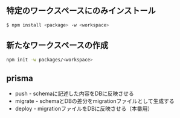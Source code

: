 ## 特定のワークスペースにのみインストール

```sh
$ npm install <package> -w <workspace>
```

## 新たなワークスペースの作成

```sh
npm init -w packages/<workspace>
```

## prisma

- push - schemaに記述した内容をDBに反映させる
- migrate - schemaとDBの差分をmigrationファイルとして生成する
- deploy - migrationファイルをDBに反映させる（本番用）
